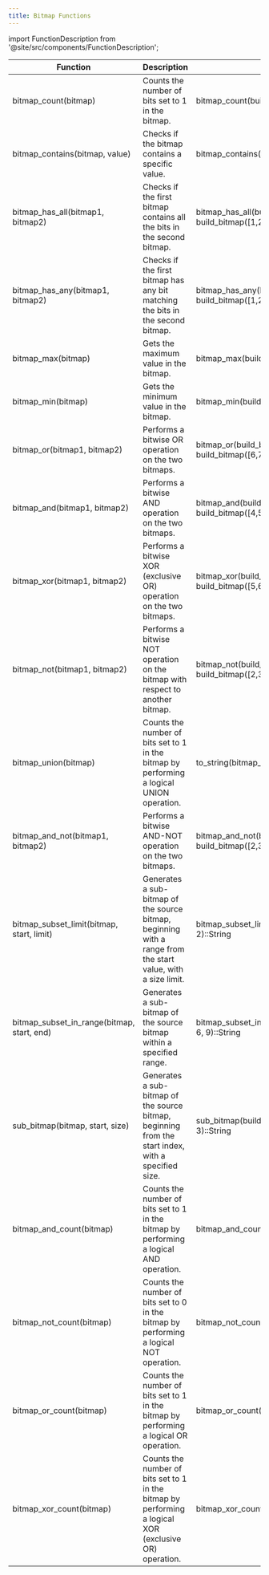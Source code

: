 ```yaml
---
title: Bitmap Functions
---
```


import FunctionDescription from '@site/src/components/FunctionDescription';

<FunctionDescription description="Introduced: v1.2.5"/>

| Function                                   	| Description                                                                                                  	| Example                                                            	| Result    	|
|--------------------------------------------	|--------------------------------------------------------------------------------------------------------------	|--------------------------------------------------------------------	|-----------	|
| bitmap_count(bitmap)                       	| Counts the number of bits set to 1 in the bitmap.                                                            	| bitmap_count(build_bitmap([1,4,5]))                                	| 3         	|
| bitmap_contains(bitmap, value)             	| Checks if the bitmap contains a specific value.                                                              	| bitmap_contains(build_bitmap([1,4,5]), 1)                          	| 1         	|
| bitmap_has_all(bitmap1, bitmap2)           	| Checks if the first bitmap contains all the bits in the second bitmap.                                       	| bitmap_has_all(build_bitmap([1,4,5]), build_bitmap([1,2]))         	| 0         	|
| bitmap_has_any(bitmap1, bitmap2)           	| Checks if the first bitmap has any bit matching the bits in the second bitmap.                               	| bitmap_has_any(build_bitmap([1,4,5]), build_bitmap([1,2]))         	| 1         	|
| bitmap_max(bitmap)                         	| Gets the maximum value in the bitmap.                                                                        	| bitmap_max(build_bitmap([1,4,5]))                                  	| 5         	|
| bitmap_min(bitmap)                         	| Gets the minimum value in the bitmap.                                                                        	| bitmap_min(build_bitmap([1,4,5]))                                  	| 1         	|
| bitmap_or(bitmap1, bitmap2)                	| Performs a bitwise OR operation on the two bitmaps.                                                          	| bitmap_or(build_bitmap([1,4,5]), build_bitmap([6,7]))::String      	| 1,4,5,6,7 	|
| bitmap_and(bitmap1, bitmap2)               	| Performs a bitwise AND operation on the two bitmaps.                                                         	| bitmap_and(build_bitmap([1,4,5]), build_bitmap([4,5]))::String     	| 4,5       	|
| bitmap_xor(bitmap1, bitmap2)               	| Performs a bitwise XOR (exclusive OR) operation on the two bitmaps.                                          	| bitmap_xor(build_bitmap([1,4,5]), build_bitmap([5,6,7]))::String   	| 1,4,6,7   	|
| bitmap_not(bitmap1, bitmap2)               	| Performs a bitwise NOT operation on the bitmap with respect to another bitmap.                               	| bitmap_not(build_bitmap([2,3]), build_bitmap([2,3,5]))::String     	| (empty)   	|
| bitmap_union(bitmap)                          | Counts the number of bits set to 1 in the bitmap by performing a logical UNION operation.                     | to_string(bitmap_union(to_bitmap('1, 3, 5')))                     | 1, 3, 5        	|
| bitmap_and_not(bitmap1, bitmap2)           	| Performs a bitwise AND-NOT operation on the two bitmaps.                                                     	| bitmap_and_not(build_bitmap([2,3]), build_bitmap([2,3,5]))::String 	| (empty)   	|
| bitmap_subset_limit(bitmap, start, limit)  	| Generates a sub-bitmap of the source bitmap, beginning with a range from the start value, with a size limit. 	| bitmap_subset_limit(build_bitmap([1,4,5]), 2, 2)::String           	| 4,5       	|
| bitmap_subset_in_range(bitmap, start, end) 	| Generates a sub-bitmap of the source bitmap within a specified range.                                        	| bitmap_subset_in_range(build_bitmap([5,7,9]), 6, 9)::String        	| 7         	|
| sub_bitmap(bitmap, start, size)            	| Generates a sub-bitmap of the source bitmap, beginning from the start index, with a specified size.          	| sub_bitmap(build_bitmap([1, 2, 3, 4, 5]), 1, 3)::String            	| 2,3,4     	|
| bitmap_and_count(bitmap)                   	| Counts the number of bits set to 1 in the bitmap by performing a logical AND operation.                      	| bitmap_and_count(to_bitmap('1, 3, 5'))                             	| 3         	|
| bitmap_not_count(bitmap)                      | Counts the number of bits set to 0 in the bitmap by performing a logical NOT operation.                       | bitmap_not_count(to_bitmap('1, 3, 5'))                                |  3            |
| bitmap_or_count(bitmap)                    	| Counts the number of bits set to 1 in the bitmap by performing a logical OR operation.                       	| bitmap_or_count(to_bitmap('1, 3, 5'))                              	| 3         	|
| bitmap_xor_count(bitmap)                   	| Counts the number of bits set to 1 in the bitmap by performing a logical XOR (exclusive OR) operation.       	| bitmap_xor_count(to_bitmap('1, 3, 5'))                             	| 3         	|